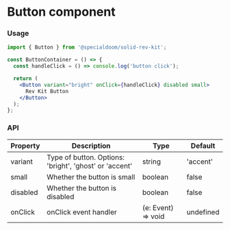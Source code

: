 # Button component

### Usage

```jsx
import { Button } from '@specialdoom/solid-rev-kit';

const ButtonContainer = () => {
  const handleClick = () => console.log('button click');

  return (
    <Button variant="bright" onClick={handleClick} disabled small>
      Rev Kit Button
    </Button>
  );
};
```

### API

| Property | Description                                            | Type               | Default   |
| -------- | ------------------------------------------------------ | ------------------ | --------- |
| variant  | Type of button. Options: 'bright', 'ghost' or 'accent' | string             | 'accent'  |
| small    | Whether the button is small                            | boolean            | false     |
| disabled | Whether the button is disabled                         | boolean            | false     |
| onClick  | onClick event handler                                  | (e: Event) => void | undefined |
